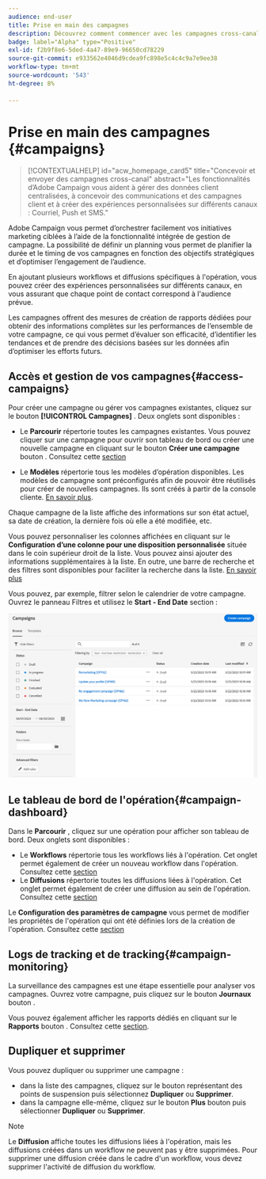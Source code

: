 ```yaml
---
audience: end-user
title: Prise en main des campagnes
description: Découvrez comment commencer avec les campagnes cross-canal.
badge: label="Alpha" type="Positive"
exl-id: f2b9f8e6-5ded-4a47-89e9-96650cd78229
source-git-commit: e933562e4046d9cdea9fc898e5c4c4c9a7e9ee38
workflow-type: tm+mt
source-wordcount: '543'
ht-degree: 8%

---
```



# Prise en main des campagnes {#campaigns}

>[!CONTEXTUALHELP]
>id="acw_homepage_card5"
>title="Concevoir et envoyer des campagnes cross-canal"
>abstract="Les fonctionnalités d’Adobe Campaign vous aident à gérer des données client centralisées, à concevoir des communications et des campagnes client et à créer des expériences personnalisées sur différents canaux : Courriel, Push et SMS."

Adobe Campaign vous permet d’orchestrer facilement vos initiatives marketing ciblées à l’aide de la fonctionnalité intégrée de gestion de campagne. La possibilité de définir un planning vous permet de planifier la durée et le timing de vos campagnes en fonction des objectifs stratégiques et d’optimiser l’engagement de l’audience.

En ajoutant plusieurs workflows et diffusions spécifiques à l&#39;opération, vous pouvez créer des expériences personnalisées sur différents canaux, en vous assurant que chaque point de contact correspond à l&#39;audience prévue.

Les campagnes offrent des mesures de création de rapports dédiées pour obtenir des informations complètes sur les performances de l’ensemble de votre campagne, ce qui vous permet d’évaluer son efficacité, d’identifier les tendances et de prendre des décisions basées sur les données afin d’optimiser les efforts futurs.

<!--
Use Adobe Campaign to create cross-channel campaigns. With its marketing campaign orchestration capabilities, you can manage and centralize customer data, design customer communications and campaigns, and create personalized experiences across different channels. In this version, email, push and SMS channels are available.

Design and execute high-volume email campaigns to deliver personalized messages, for all platforms and screen sizes. 
Measure the effectiveness of your deliveries with detailed reports including the counts of opens, clicks, forwards, and more. With Adobe Campaign segmentation capabilities, you can run queries against a high-volume database, and easily define dynamic marketing segments which perfectly target your campaigns.
-->

<!--
Get Started with campaigns
Adobe Campaign offers a set of solutions that help you personalize and deliver campaigns across all of your online and offline channels. You can create, configure, execute and analyze marketing campaigns. All marketing campaigns can be managed from a unified control center. Discover how to browse and create marketing campaigns in this section.

Campaigns include actions (deliveries) and processes (importing or extracting files), as well as resources (marketing documents, delivery outlines). They are used in marketing campaigns. Campaigns are part of a program, and programs are included in a campaign plan.
-->

## Accès et gestion de vos campagnes{#access-campaigns}

Pour créer une campagne ou gérer vos campagnes existantes, cliquez sur le bouton **[!UICONTROL Campagnes]** . Deux onglets sont disponibles :

* Le **Parcourir** répertorie toutes les campagnes existantes. Vous pouvez cliquer sur une campagne pour ouvrir son tableau de bord ou créer une nouvelle campagne en cliquant sur le bouton **Créer une campagne** bouton . Consultez cette [section](create-campaigns.md#create-campaigns)

* Le **Modèles** répertorie tous les modèles d’opération disponibles. Les modèles de campagne sont préconfigurés afin de pouvoir être réutilisés pour créer de nouvelles campagnes. Ils sont créés à partir de la console cliente. [En savoir plus](https://experienceleague.adobe.com/docs/campaign/automation/campaign-orchestration/marketing-campaign-templates.html?lang=fr).

Chaque campagne de la liste affiche des informations sur son état actuel, sa date de création, la dernière fois où elle a été modifiée, etc.

Vous pouvez personnaliser les colonnes affichées en cliquant sur le **Configuration d’une colonne pour une disposition personnalisée** située dans le coin supérieur droit de la liste. Vous pouvez ainsi ajouter des informations supplémentaires à la liste. En outre, une barre de recherche et des filtres sont disponibles pour faciliter la recherche dans la liste. [En savoir plus](../get-started/user-interface.md#list-screens)

Vous pouvez, par exemple, filtrer selon le calendrier de votre campagne. Ouvrez le panneau Filtres et utilisez le **Start - End Date** section :

![Liste des campagnes](assets/campaign-filter-on-dates.png)

## Le tableau de bord de l&#39;opération{#campaign-dashboard}

Dans le **Parcourir** , cliquez sur une opération pour afficher son tableau de bord. Deux onglets sont disponibles :

* Le **Workflows** répertorie tous les workflows liés à l&#39;opération. Cet onglet permet également de créer un nouveau workflow dans l&#39;opération. Consultez cette [section](create-campaigns.md#create-campaigns)
* Le **Diffusions** répertorie toutes les diffusions liées à l&#39;opération. Cet onglet permet également de créer une diffusion au sein de l&#39;opération. Consultez cette [section](create-campaigns.md#create-campaigns)

Le **Configuration des paramètres de campagne** vous permet de modifier les propriétés de l&#39;opération qui ont été définies lors de la création de l&#39;opération. Consultez cette [section](create-campaigns.md#create-campaigns)

## Logs de tracking et de tracking{#campaign-monitoring}

La surveillance des campagnes est une étape essentielle pour analyser vos campagnes. Ouvrez votre campagne, puis cliquez sur le bouton **Journaux** bouton .

Vous pouvez également afficher les rapports dédiés en cliquant sur le **Rapports** bouton . Consultez cette [section](../reporting/campaign-reports.md).

## Dupliquer et supprimer

Vous pouvez dupliquer ou supprimer une campagne :

* dans la liste des campagnes, cliquez sur le bouton représentant des points de suspension puis sélectionnez **Dupliquer** ou **Supprimer**.
* dans la campagne elle-même, cliquez sur le bouton **Plus** bouton puis sélectionner **Dupliquer** ou **Supprimer**.

>[!NOTE]
>
>Le **Diffusion** affiche toutes les diffusions liées à l&#39;opération, mais les diffusions créées dans un workflow ne peuvent pas y être supprimées. Pour supprimer une diffusion créée dans le cadre d&#39;un workflow, vous devez supprimer l&#39;activité de diffusion du workflow.


